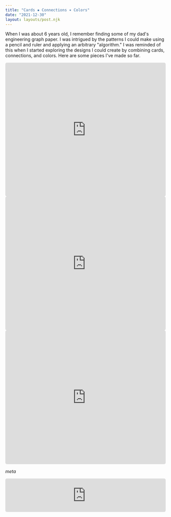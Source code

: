 ```yaml
---
title: "Cards ✹ Connections ✶ Colors"
date: "2021-12-30"
layout: layouts/post.njk
---
```


When I was about 6 years old, I remember finding some of my dad's engineering
graph paper. I was intrigued by the patterns I could make using a pencil and
ruler and applying an arbitrary "algorithm." I was reminded of this when I
started exploring the designs I could create by combining cards, connections,
and colors. Here are some pieces I've made so far.

<div class="kinopio-embed" style="height: 420px; width: 100%;">
  <iframe src="https://kinopio.club/embed/?spaceId=YW8MElLK91n0ZWh2R8qnJ&zoom=40" style="height: 100%; width: 100%; border: 0; border-radius: 5px;">
  </iframe>
</div>

<div class="kinopio-embed" style="height: 420px; width: 100%;">
  <iframe src="https://kinopio.club/embed/?spaceId=8wArA_UvqP9_52bcYuA_0&zoom=40" style="height: 100%; width: 100%; border: 0; border-radius: 5px;">
  </iframe>
</div>

<div class="kinopio-embed" style="height: 420px; width: 100%;">
  <iframe src="https://kinopio.club/embed/?spaceId=29jwxZT1U4qX4XPSvJ71g&zoom=40" style="height: 100%; width: 100%; border: 0; border-radius: 5px;">
  </iframe>
</div>

_meta_

<div class="kinopio-embed" style="height: 105px; width: 100%;">
  <iframe src="https://kinopio.club/embed/?spaceId=IM8Pcu9Zd9Gf1cpckOgT4&zoom=40" style="height: 100%; width: 100%; border: 0; border-radius: 5px;">
  </iframe>
</div>
